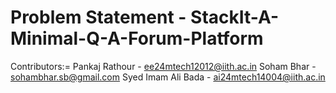 # Problem Statement - StackIt-A-Minimal-Q-A-Forum-Platform
Contributors:=
  Pankaj Rathour - ee24mtech12012@iith.ac.in
  Soham Bhar - sohambhar.sb@gmail.com
  Syed Imam Ali Bada - ai24mtech14004@iith.ac.in
  
